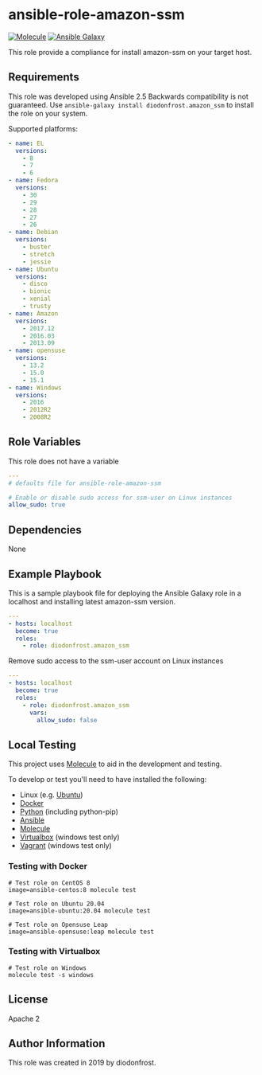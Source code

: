 # ansible-role-amazon-ssm

[![Molecule](https://github.com/diodonfrost/ansible-role-amazon-ssm/workflows/Molecule/badge.svg)](https://github.com/diodonfrost/ansible-role-amazon-ssm/actions)
[![Ansible Galaxy](https://img.shields.io/badge/galaxy-diodonfrost.amazon_ssm-660198.svg)](https://galaxy.ansible.com/diodonfrost/amazon_ssm)

This role provide a compliance for install amazon-ssm on your target host.

## Requirements

This role was developed using Ansible 2.5 Backwards compatibility is not guaranteed.
Use `ansible-galaxy install diodonfrost.amazon_ssm` to install the role on your system.

Supported platforms:

```yaml
- name: EL
  versions:
    - 8
    - 7
    - 6
- name: Fedora
  versions:
    - 30
    - 29
    - 28
    - 27
    - 26
- name: Debian
  versions:
    - buster
    - stretch
    - jessie
- name: Ubuntu
  versions:
    - disco
    - bionic
    - xenial
    - trusty
- name: Amazon
  versions:
    - 2017.12
    - 2016.03
    - 2013.09
- name: opensuse
  versions:
    - 13.2
    - 15.0
    - 15.1
- name: Windows
  versions:
    - 2016
    - 2012R2
    - 2008R2
```

## Role Variables

This role does not have a variable

```yaml
---
# defaults file for ansible-role-amazon-ssm

# Enable or disable sudo access for ssm-user on Linux instances
allow_sudo: true

```

## Dependencies

None

## Example Playbook

This is a sample playbook file for deploying the Ansible Galaxy 
role in a localhost and installing latest amazon-ssm version.

```yaml
---
- hosts: localhost
  become: true
  roles:
    - role: diodonfrost.amazon_ssm
```

Remove sudo access to the ssm-user account on Linux instances
```yaml
---
- hosts: localhost
  become: true
  roles:
    - role: diodonfrost.amazon_ssm
      vars:
        allow_sudo: false
```

## Local Testing

This project uses [Molecule](http://molecule.readthedocs.io/) to aid in the
development and testing.

To develop or test you'll need to have installed the following:

* Linux (e.g. [Ubuntu](http://www.ubuntu.com/))
* [Docker](https://www.docker.com/)
* [Python](https://www.python.org/) (including python-pip)
* [Ansible](https://www.ansible.com/)
* [Molecule](http://molecule.readthedocs.io/)
* [Virtualbox](https://www.virtualbox.org/) (windows test only)
* [Vagrant](https://www.vagrantup.com/downloads.html) (windows test only)

### Testing with Docker

```shell
# Test role on CentOS 8
image=ansible-centos:8 molecule test

# Test role on Ubuntu 20.04
image=ansible-ubuntu:20.04 molecule test

# Test role on Opensuse Leap
image=ansible-opensuse:leap molecule test
```

### Testing with Virtualbox

```shell
# Test role on Windows
molecule test -s windows
```

## License

Apache 2

## Author Information

This role was created in 2019 by diodonfrost.
